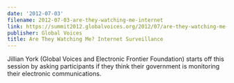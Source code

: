 ```yaml
---
date: '2012-07-03'
filename: 2012-07-03-are-they-watching-me-internet
link: https://summit2012.globalvoices.org/2012/07/are-they-watching-me-internet-surveillance/
publisher: Global Voices
title: Are They Watching Me? Internet Surveillance
---
```


Jillian York (Global Voices and Electronic Frontier Foundation) starts off this session by asking participants if they think their government is monitoring their electronic communications.